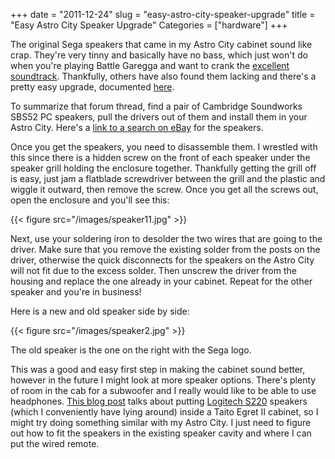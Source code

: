 +++
date = "2011-12-24"
slug = "easy-astro-city-speaker-upgrade"
title = "Easy Astro City Speaker Upgrade"
Categories = ["hardware"]
+++

The original Sega speakers that came in my Astro City cabinet sound like crap. They're very tinny and basically have no bass, which just won't do when you're playing Battle Garegga and want to crank the [excellent soundtrack](http://www.youtube.com/watch?v=6jFziuiB0ko). Thankfully, others have also found them lacking and there's a pretty easy upgrade, documented [here](http://www.neo-geo.com/forums/showthread.php?177596-Astro-City-speakers-sound-like-shit).

To summarize that forum thread, find a pair of Cambridge Soundworks SBS52 PC speakers, pull the drivers out of them and install them in your Astro City. Here's a [link to a search on eBay](http://www.ebay.com/sch/i.html?_from=R40&_trksid=m570.l1313&_nkw=cambridge+sbs52&_sacat=See-All-Categories) for the speakers.  

Once you get the speakers, you need to disassemble them. I wrestled with this since there is a hidden screw on the front of each speaker under the speaker grill holding the enclosure together. Thankfully getting the grill off is easy, just jam a flatblade screwdriver between the grill and the plastic and wiggle it outward, then remove the screw.  Once you get all the screws out, open the enclosure and you'll see this:

{{< figure src="/images/speaker11.jpg" >}}

Next, use your soldering iron to desolder the two wires that are going to the driver. Make sure that you remove the existing solder from the posts on the driver, otherwise the quick disconnects for the speakers on the Astro City will not fit due to the excess solder. Then unscrew the driver from the housing and replace the one already in your cabinet. Repeat for the other speaker and you're in business!

Here is a new and old speaker side by side:

{{< figure src="/images/speaker2.jpg" >}}

The old speaker is the one on the right with the Sega logo. 

This was a good and easy first step in making the cabinet sound better, however in the future I might look at more speaker options. There's plenty of room in the cab for a subwoofer and I really would like to be able to use headphones. [This blog post](http://www.emphatic.se/?p=202) talks about putting [Logitech S220](http://www.amazon.com/Logitech-S220-Speaker-System-Subwoofer/dp/B000RQSGYO) speakers (which I conveniently have lying around) inside a Taito Egret II cabinet, so I might try doing something similar with my Astro City. I just need to figure out how to fit the speakers in the existing speaker cavity and where I can put the wired remote.
